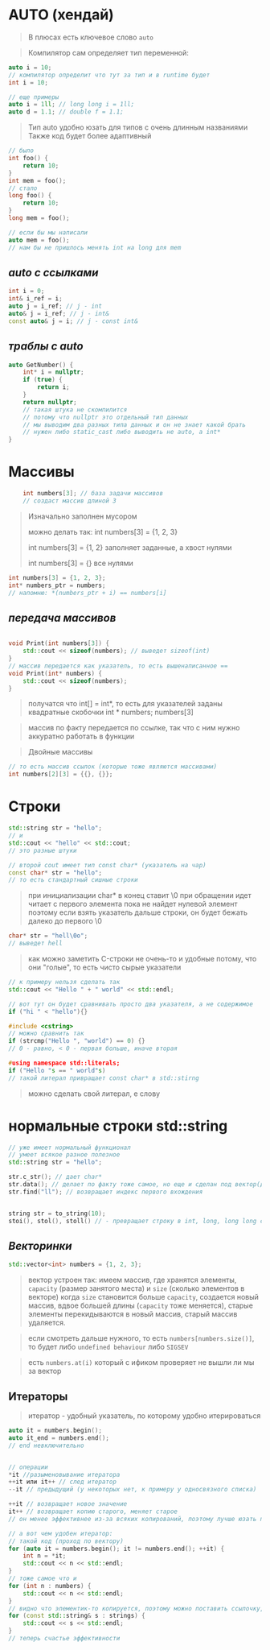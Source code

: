 # **AUTO (хендай)**

> В плюсах есть ключевое слово `auto`

> Компилятор сам определяет тип переменной:
```cpp
auto i = 10;
// компилятор определит что тут за тип и в runtime будет
int i = 10;

// еще примеры
auto i = 1ll; // long long i = 1ll;
auto d = 1.1; // double f = 1.1;
```

> Тип auto удобно юзать для типов с очень длинным названиями
> Также код будет более адаптивный
```cpp
// было
int foo() {
	return 10;
}
int mem = foo();
// стало
long foo() {
	return 10;
}
long mem = foo();

// если бы мы написали
auto mem = foo();
// нам бы не пришлось менять int на long для mem
```


## *auto с ссылками*
```cpp
int i = 0;
int& i_ref = i;
auto j = i_ref; // j - int
auto& j = i_ref; // j - int&
const auto& j = i; // j - const int&
```

## *траблы с auto*
```cpp
auto GetNumber() {
	int* i = nullptr;
	if (true) {
		return i;
	}
	return nullptr;
	// такая штука не скомпилится
	// потому что nullptr это отдельный тип данных
	// мы выводим два разных типа данных и он не знает какой брать
	// нужен либо static_cast либо выводить не auto, а int*
}
```

# **Массивы**
```cpp
	int numbers[3]; // база задачи массивов
	// создаст массив длиной 3
```

> Изначально заполнен мусором
> 
> можно делать так:
> int numbers[3] = {1, 2, 3}
> 
> int numbers[3] = {1, 2}
> заполняет заданные, а хвост нулями
>  
> int numbers[3] = {}
> все нулями

```cpp
int numbers[3] = {1, 2, 3};
int* numbers_ptr = numbers;
// напомню: *(numbers_ptr + i) == numbers[i]
```

## *передача массивов*
```cpp

void Print(int numbers[3]) {
	std::cout << sizeof(numbers); // выведет sizeof(int)
}
// массив передается как указатель, то есть вышенаписанное ==
void Print(int* numbers) {
	std::cout << sizeof(numbers);
}
```

> получатся что int[] = int*, то есть для указателей заданы квадратные скобочки
> int * numbers;
> numbers[3]

> массив по факту передается по ссылке, так что с ним нужно аккуратно работать в функции

> Двойные массивы
```cpp
// то есть массив ссылок (которые тоже являются массивами)
int numbers[2][3] = {{}, {}};
```

# **Строки**

```cpp
std::string str = "hello";
// и
std::cout << "hello" << std::cout;
// это разные штуки

// второй cout имеет тип const char* (указатель на чар)
const char* str = "hello";
// то есть стандартный сишные строки
```

> при инициализации char* в конец ставит \0
> при обращении идет читает с первого элемента пока не найдет нулевой элемент
> поэтому если взять указатель дальше строки, он будет бежать далеко до первого \0

```cpp
char* str = "hell\0o";
// выведет hell
```

> как можно заметить C-строки не очень-то и удобные 
> потому, что они "голые", то есть чисто сырые указатели

```cpp
// к примеру нельзя сделать так
std::cout << "Hello " + " world" << std::endl;

// вот тут он будет сравнивать просто два указателя, а не содержимое
if ("hi " < "hello"){}

#include <cstring>
// можно сравнить так
if (strcmp("Hello ", "world") == 0) {}
// 0 - равно, < 0 - первая больше, иначе вторая
```

```cpp
#using namespace std::literals;
if ("Hello "s == " world"s)
// такой литерал привращает const char* в std::stirng
```

> можно сделать свой литерал, е слову


# **нормальные строки std::string**

```cpp
// уже имеет нормальный функционал
// умеет всякое разное полезное
std::string str = "hello";

str.c_str(); // дает char* 
str.data(); // делает по факту тоже самое, но еще и сделан под вектор(для шаблонов)
str.find("ll"); // возвращает индекс первого вхождения


string str = to_string(10);
stoi(), stol(), stoll() // - превращает строку в int, long, long long соответственно
```

## *Векторинки*
```cpp
std::vector<int> numbers = {1, 2, 3};
```
> вектор устроен так:
> имеем массив, где хранятся элементы, `capacity` (размер занятого места) и `size` (сколько элементов в векторе)
> когда `size` становится больше `capacity`,  создается новый массив, вдвое большей длины (`capacity` тоже меняется), старые элементы перекидываются в новый массив, старый массив удаляется.

> если смотреть дальше нужного, то есть `numbers[numbers.size()]`, то будет либо `undefined behaviour` либо `SIGSEV`

> есть `numbers.at(i)` который с ификом проверяет не вышли ли мы за вектор


## **Итераторы**

> итератор - удобный указатель, по которому удобно итерироваться
```cpp
auto it = numbers.begin();
auto it_end = numbers.end(); 
// end невключительно


// операции
*it //разыменовывание итератора
++it или it++ // след итератор 
--it // предыдущий (у некоторых нет, к примеру у односвязного списка)

++it // возвращает новое значение
it++ // возвращает копию старого, меняет старое
// он менее эффективнее из-за всяких копирований, поэтому лучше юзать префиксный ++

// а вот чем удобен итератор:
// такой код (проход по вектору)
for (auto it = numbers.begin(); it != numbers.end(); ++it) {
	int n = *it;
	std::cout << n << std::endl;
}
// тоже самое что и
for (int n : numbers) {
	std::cout << n << std::endl;
}
// видно что элементик-то копируется, поэтому можно поставить ссылочку, а еще лучше константную
for (const std::string& s : strings) {
	std::cout << s << std::endl;
}
// теперь счастье эффективности
```